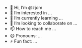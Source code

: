 - 👋 Hi, I’m @zjom
- 👀 I’m interested in ...
- 🌱 I’m currently learning ...
- 💞️ I’m looking to collaborate on ...
- 📫 How to reach me ...
- 😄 Pronouns: ...
- ⚡ Fun fact: ...

<!---
zjom/zjom is a ✨ special ✨ repository because its `README.md` (this file) appears on your GitHub profile.
You can click the Preview link to take a look at your changes.
--->
